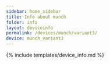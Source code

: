 ```yaml
---
sidebar: home_sidebar
title: Info about munch
folder: info
layout: deviceinfo
permalink: /devices/munch/variant3/
device: munch_variant3
---
```

{% include templates/device_info.md %}
